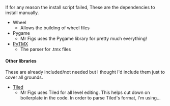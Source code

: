If for any reason the install script failed, These are the dependencies to install manually.

- Wheel 
    - Allows the building of wheel files
- Pygame
    - Mr Figs uses the Pygame library for pretty much everything!
- [PyTMX](https://github.com/bitcraft/PyTMX)
    - The parser for .tmx files

#### Other libraries
These are already included/not needed but I thought I'd include them just to cover all grounds.

- [Tiled](https://github.com/bjorn/tiled)
    - Mr Figs uses Tiled for all level editing. This helps cut down on boilerplate in the code. In order to parse Tiled's format, I'm using... 
